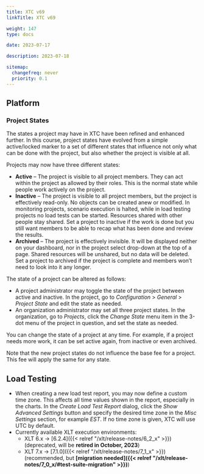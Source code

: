 ```yaml
---
title: XTC v69
linkTitle: XTC v69

weight: 147
type: docs

date: 2023-07-17

description: 2023-07-18

sitemap:
  changefreq: never
  priority: 0.1
---
```


## Platform

### Project States
The states a project may have in XTC have been refined and enhanced further. In this course, project states have evolved from a simple active/locked marker to a set of different states that influence not only what can be done with the project, but also whether the project is visible at all.

Projects may now have three different states:

* **Active** – The project is visible to all project members. They can act within the project as allowed by their roles. This is the normal state while people work actively on the project.
* **Inactive** – The project is visible to all project members, but the project is effectively read-only. No objects can be created anew or modified. In monitoring projects, scenario execution is halted, while in load testing projects no load tests can be started. Resources shared with other people stay shared. Set a project to inactive if the work is done but you still want members to be able to recap what has been done and review the results.
* **Archived** – The project is effectively invisible. It will be displayed neither on your dashboard, nor in the project select drop-down at the top of a page. Shared resources will be unshared, but no data will be deleted. Set a project to archived if the project is complete and members won’t need to look into it any longer.

The state of a project can be altered as follows:

* A project administrator may toggle the state of the project between active and inactive. In the project, go to *Configuration* > *General*  > *Project State* and edit the state as needed.
* An organization administrator may set all three project states. In the organization, go to *Projects*, click the *Change State* menu item in the 3-dot menu of the project in question, and set the state as needed.

You can change the state of a project at any time. For example, if a project needs more work, it can be set active again, from inactive or even archived.

Note that the new project states do not influence the base fee for a project. This fee will apply the same for any state.


## Load Testing

* When creating a new load test report, you may now define a custom time zone. This affects all time values shown in the report, especially in the charts. In the *Create Load Test Report* dialog, click the *Show Advanced Settings* button and specify the desired time zone in the *Misc Settings* section, for example *EST*. If no time zone is given, XTC will use UTC by default.
* Currently available XLT execution environments:
    * XLT 6.x → [6.2.4]({{< relref "/xlt/release-notes/6_2_x" >}}) (deprecated, will be **retired in October, 2023**)
    * XLT 7.x → [7.1.0]({{< relref "/xlt/release-notes/7_1_x" >}}) (recommended, but **[migration needed]({{< relref "/xlt/release-notes/7_0_x/#test-suite-migration" >}})**)

